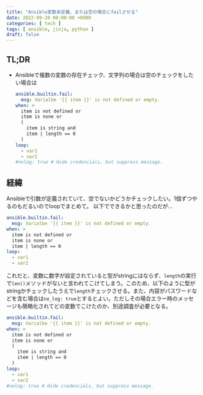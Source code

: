```yaml
---
title: "Ansible変数未定義、または空の場合にfailさせる"
date: 2022-09-20 00:00:00 +0900
categories: [ tech ]
tags: [ ansible, jinja, python ]
draft: false
---
```


## TL;DR

* Ansibleで複数の変数の存在チェック、文字列の場合は空のチェックをしたい場合は
  ```yaml
  ansible.builtin.fail:
    msg: Varialbe '{{ item }}' is not defined or empty.
  when: >
    item is not defined or
    item is none or
    (
      item is string and
      item | length == 0
    )
  loop:
    - var1
    - var2
  #nolog: true # Hide credencials, but suppress message.
  ```

## 経緯

Ansibleで引数が定義されていて、空でないかどうかチェックしたい。1個ずつやるのもだるいのでloopでまとめて。
以下でできるかと思ったのだが...

```yaml
ansible.builtin.fail:
  msg: Varialbe '{{ item }}' is not defined or empty.
when: >
  item is not defined or
  item is none or
  item | length == 0
loop:
  - var1
  - var2
```

これだと、変数に数字が設定されていると型がstringにはならず、`length`の実行で`len()`メソッドがないと言われてこけてしまう。このため、以下のように型がstringかチェックしたうえで`length`チェックさせる。また、内容がパスワードなどを含む場合は`no_log: true`とするとよい。ただしその場合エラー時のメッセージも簡略化されてどの変数でこけたのか、別途調査が必要となる。

```yaml
ansible.builtin.fail:
  msg: Varialbe '{{ item }}' is not defined or empty.
when: >
  item is not defined or
  item is none or
  (
    item is string and
    item | length == 0
  )
loop:
  - var1
  - var2
#nolog: true # Hide credencials, but suppress message.
```
